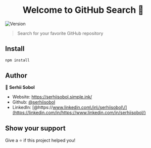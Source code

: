 <h1 align="center">Welcome to GitHub Search 👋</h1>
<p>
  <img alt="Version" src="https://img.shields.io/badge/version-1.0.0-blue.svg?cacheSeconds=2592000" />
</p>

> Search for your favorite GitHub repository

## Install

```sh
npm install
```

## Author

👤 **Serhii Sobol**

- Website: https://serhiisobol.simple.ink/
- Github: [@serhiisobol](https://github.com/serhiisobol)
- LinkedIn: [@https:\/\/www.linkedin.com\/in\/serhiisobol\/](https://linkedin.com/in/https://www.linkedin.com/in/serhiisobol/)

## Show your support

Give a ⭐️ if this project helped you!
